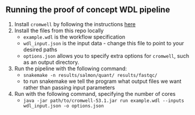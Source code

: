 ## Running the proof of concept WDL pipeline

1. Install `cromwell` by following the instructions [here](https://snakemake.readthedocs.io/en/stable/)
2. Install the files from this repo locally
   - `example.wdl` is the workflow specification
   - `wdl_input.json` is the input data - change this file to point to your desired paths
   - `options.json` allows you to specify extra options for `cromwell`, such as an output directory.
3. Run the pipeline with the following command:
   - `snakemake -n results/salmon/quant/ results/fastqc/`
   - to run snakemake we tell the program what output files we want rather than passing input parameters
4. Run with the following command, specifying the number of cores
    - `java -jar path/to/cromwell-53.1.jar run example.wdl --inputs wdl_input.json -o options.json`